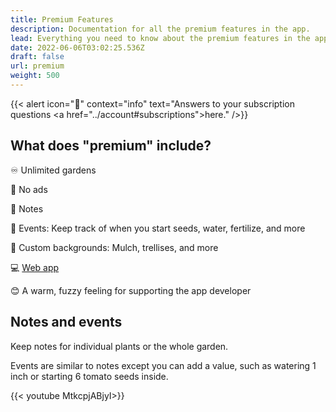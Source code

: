 ```yaml
---
title: Premium Features
description: Documentation for all the premium features in the app.
lead: Everything you need to know about the premium features in the app.
date: 2022-06-06T03:02:25.536Z
draft: false
url: premium
weight: 500
---
```


{{< alert icon="💸" context="info" text="Answers to your subscription questions <a href=\"../account#subscriptions\">here</a>." />}}

## What does "premium" include?

♾ Unlimited gardens

🚫 No ads

📝 Notes

📅 Events: Keep track of when you start seeds, water, fertilize, and more

🎨 Custom backgrounds: Mulch, trellises, and more

💻 [Web app](https://planter.garden/gardens)

😊 A warm, fuzzy feeling for supporting the app developer



## Notes and events

Keep notes for individual plants or the whole garden.

Events are similar to notes except you can add a value, such as watering 1 inch or starting 6 tomato seeds inside.

{{< youtube MtkcpjABjyI>}}

